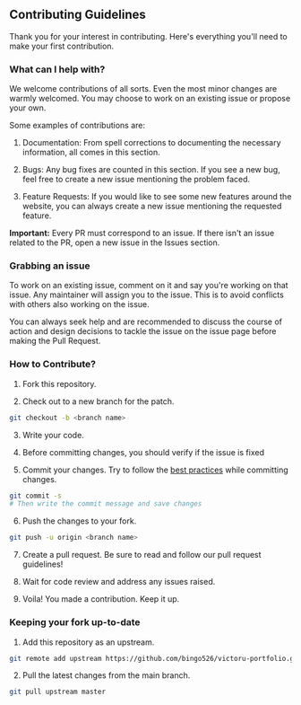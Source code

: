 ## Contributing Guidelines

Thank you for your interest in contributing. Here's everything you'll need to make your first contribution.

### What can I help with?

We welcome contributions of all sorts. Even the most minor changes are warmly welcomed. You may choose to work on an existing issue or propose your own.

Some examples of contributions are:

1. Documentation: From spell corrections to documenting the necessary information, all comes in this section.

2. Bugs: Any bug fixes are counted in this section. If you see a new bug, feel free to create a new issue mentioning the problem faced.

3. Feature Requests: If you would like to see some new features around the website, you can always create a new issue mentioning the requested feature.

**Important:** Every PR must correspond to an issue. If there isn't an issue related to the PR, open a new issue in the Issues section.

### Grabbing an issue

To work on an existing issue, comment on it and say you're working on that issue. Any maintainer will assign you to the issue. This is to avoid conflicts with others also working on the issue.

You can always seek help and are recommended to discuss the course of action and design decisions to tackle the issue on the issue page before making the Pull Request.

### How to Contribute?

1. Fork this repository.

2. Check out to a new branch for the patch.

```bash
git checkout -b <branch name>
```

3. Write your code.

<!-- add any more guidelines for formatting and linting if required -->

4. Before committing changes, you should verify if the issue is fixed

5. Commit your changes. Try to follow the [best practices](https://gist.github.com/robertpainsi/b632364184e70900af4ab688decf6f53) while committing changes.

```bash
git commit -s
# Then write the commit message and save changes
```

6. Push the changes to your fork.

```bash
git push -u origin <branch name>
```

7. Create a pull request. Be sure to read and follow our pull request guidelines!

8. Wait for code review and address any issues raised.

9. Voila! You made a contribution. Keep it up.

### Keeping your fork up-to-date

1. Add this repository as an upstream.
<!-- add name of your upstream repo -->

```bash
git remote add upstream https://github.com/bingo526/victoru-portfolio.git
```

2. Pull the latest changes from the main branch.

```bash
git pull upstream master
```

